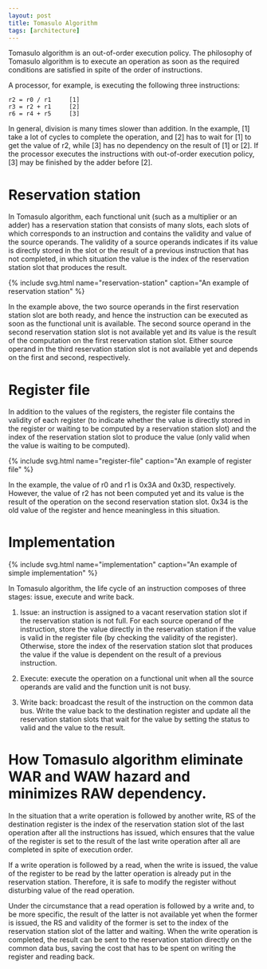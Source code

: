 ```yaml
---
layout: post
title: Tomasulo Algorithm
tags: [architecture]
---
```


Tomasulo algorithm is an out-of-order execution policy. The philosophy of
Tomasulo algorithm is to execute an operation as soon as the required conditions
are satisfied in spite of the order of instructions.

<!--more-->

A processor, for example, is executing the following three instructions:

```text
r2 = r0 / r1     [1]
r3 = r2 + r1     [2]
r6 = r4 + r5     [3]
```

In general, division is many times slower than addition. In the example, [1]
take a lot of cycles to complete the operation, and [2] has to wait for [1] to
get the value of r2, while [3] has no dependency on the result of
[1] or [2]. If the processor executes the instructions with out-of-order
execution policy, [3] may be finished by the adder before [2].

# Reservation station #

In Tomasulo algorithm, each functional unit (such as a multiplier or an adder)
has a reservation station that consists of many slots, each slots of which
corresponds to an instruction and contains the validity and value of the source
operands. The validity of a source operands indicates if its value is 
directly stored in the slot or the result of a previous instruction that has
not completed, in which situation the value is the index of the reservation
station slot that produces the result.

{% include svg.html name="reservation-station" caption="An example of reservation station" %}

In the example above, the two source operands in the first reservation station
slot are both ready, and hence the instruction can be executed as soon as the
functional unit is available. The second source operand in the second
reservation station slot is not available yet and its value is the result of the
computation on the first reservation station slot. Either source operand in the
third reservation station slot is not available yet and depends on the first and
second, respectively.

# Register file #

In addition to the values of the registers, the register file contains the
validity of each register (to indicate whether the value is directly stored in
the register or waiting to be computed by a reservation station slot) and the
index of the reservation station slot to produce the value (only valid when 
the value is waiting to be computed).

{% include svg.html name="register-file" caption="An example of register file" %}

In the example, the value of r0 and r1 is 0x3A and 0x3D, respectively. However,
the value of r2 has not been computed yet and its value is the result of the
operation on the second reservation station slot. 0x34 is the old value of the
register and hence meaningless in this situation.

# Implementation #

{% include svg.html name="implementation" caption="An example of simple implementation" %}

In Tomasulo algorithm, the life cycle of an instruction composes of three stages:
issue, execute and write back.

1. Issue: an instruction is assigned to a vacant reservation station slot if the
   reservation station is not full. For each source operand of the instruction,
   store the value directly in the reservation station if the value is valid in
   the register file (by checking the validity of the register). Otherwise,
   store the index of the reservation station slot that produces the value if
   the value is dependent on the result of a previous instruction.
   
2. Execute: execute the operation on a functional unit when all the source
   operands are valid and the function unit is not busy.
   
3. Write back: broadcast the result of the instruction on the common data bus.
   Write the value back to the destination register and update all the
   reservation station slots that wait for the value by setting the status to
   valid and the value to the result.

# How Tomasulo algorithm eliminate WAR and WAW hazard and minimizes RAW dependency.

In the situation that a write operation is followed by another write, RS of the
destination register is the index of the reservation station slot of the last
operation after all the instructions has issued, which ensures that the value of
the register is set to the result of the last write operation after all are
completed in spite of execution order.

If a write operation is followed by a read, when the write is issued, the value
of the register to be read by the latter operation is already put in the
reservation station. Therefore, it is safe to modify the register without
disturbing value of the read operation.

Under the circumstance that a read operation is followed by a write and, to be
more specific, the result of the latter is not available yet when the former is
issued, the RS and validity of the former is set to the index of the reservation
station slot of the latter and waiting. When the write operation is completed,
the result can be sent to the reservation station directly on the common data
bus, saving the cost that has to be spent on writing the register and reading back.
